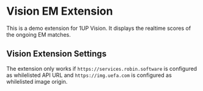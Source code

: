 # Vision EM Extension
This is a demo extension for 1UP Vision. It displays the realtime scores of the ongoing EM matches.

## Vision Extension Settings
The extension only works if `https://services.robin.software` is configured as whilelisted API URL and `https://img.uefa.com` is configured as whilelisted image origin.